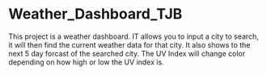 # Weather_Dashboard_TJB

This project is a weather dashboard.  IT allows you to input a city to search, it will then find the current weather data for that city.  It also shows to the next 5 day forcast of the searched city.  The UV Index will change color depending on how high or low the UV index is.
